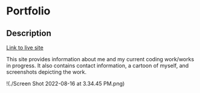# Portfolio

## Description
[Link to live site](https://leighasteele.github.io/portfolio/)


This site provides information about me and my current coding work/works in progress. It also contains contact information, a cartoon of myself, and screenshots depicting the work.

!(./Screen Shot 2022-08-16 at 3.34.45 PM.png)
